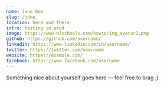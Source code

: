 ```yaml
---
name: Jane Doe
slug: /jdoe
location: here and there
intro: testing in prod
image: https://www.w3schools.com/howto/img_avatar2.png
github: https://github.com/username/
linkedin: https://www.linkedin.com/in/username/
twitter: https://twitter.com/username
website: https://example.com/
facebook: https://www.facebook.com/username
---
```


Something nice about yourself goes here — feel free to brag ;)
